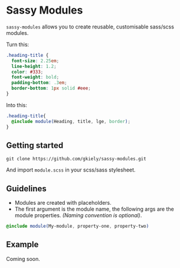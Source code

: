 Sassy Modules
=======

`sassy-modules` allows you to create reusable, customisable sass/scss modules.

Turn this:

```scss
.heading-title {
  font-size: 2.25em;
  line-height: 1.2;
  color: #333;
  font-weight: bold;
  padding-bottom: .3em;
  border-bottom: 1px solid #eee;
}
```

Into this:
```scss
.heading-title{
  @include module(Heading, title, lge, border);
}
```


Getting started
----

`git clone https://github.com/gkiely/sassy-modules.git`

And import `module.scss` in your scss/sass stylesheet.


Guidelines
----
- Modules are created with placeholders.
- The first argument is the module name, the following args are the module properties. *(Naming convention is optional)*.
```scss
@include module(My-module, property-one, property-two)
```


Example
-----

Coming soon.

